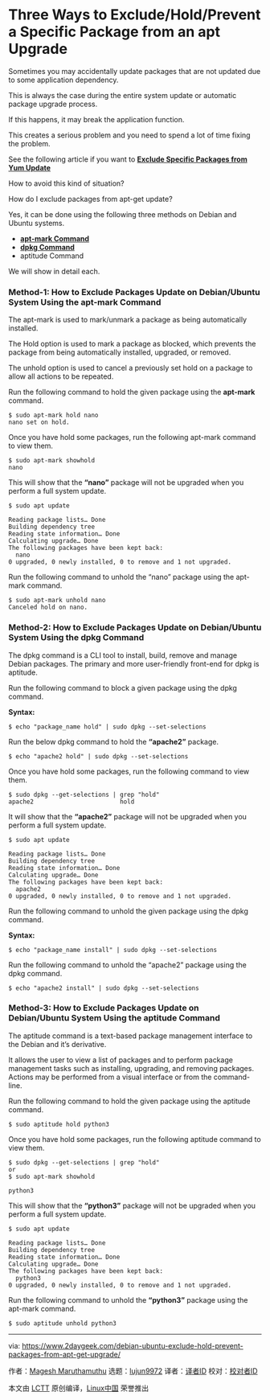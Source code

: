 [#]: collector: (lujun9972)
[#]: translator: ( )
[#]: reviewer: ( )
[#]: publisher: ( )
[#]: url: ( )
[#]: subject: (Three Ways to Exclude/Hold/Prevent a Specific Package from an apt Upgrade)
[#]: via: (https://www.2daygeek.com/debian-ubuntu-exclude-hold-prevent-packages-from-apt-get-upgrade/)
[#]: author: (Magesh Maruthamuthu https://www.2daygeek.com/author/magesh/)

Three Ways to Exclude/Hold/Prevent a Specific Package from an apt Upgrade
======

Sometimes you may accidentally update packages that are not updated due to some application dependency.

This is always the case during the entire system update or automatic package upgrade process.

If this happens, it may break the application function.

This creates a serious problem and you need to spend a lot of time fixing the problem.

See the following article if you want to **[Exclude Specific Packages from Yum Update][1]**

How to avoid this kind of situation?

How do I exclude packages from apt-get update?

Yes, it can be done using the following three methods on Debian and Ubuntu systems.

  * **[apt-mark Command][2]**
  * **[dpkg Command][3]**
  * aptitude Command



We will show in detail each.

### Method-1: How to Exclude Packages Update on Debian/Ubuntu System Using the apt-mark Command

The apt-mark is used to mark/unmark a package as being automatically installed.

The Hold option is used to mark a package as blocked, which prevents the package from being automatically installed, upgraded, or removed.

The unhold option is used to cancel a previously set hold on a package to allow all actions to be repeated.

Run the following command to hold the given package using the **apt-mark** command.

```
$ sudo apt-mark hold nano
nano set on hold.
```

Once you have hold some packages, run the following apt-mark command to view them.

```
$ sudo apt-mark showhold
nano
```

This will show that the **“nano”** package will not be upgraded when you perform a full system update.

```
$ sudo apt update

Reading package lists… Done
Building dependency tree
Reading state information… Done
Calculating upgrade… Done
The following packages have been kept back:
  nano
0 upgraded, 0 newly installed, 0 to remove and 1 not upgraded.
```

Run the following command to unhold the “nano” package using the apt-mark command.

```
$ sudo apt-mark unhold nano
Canceled hold on nano.
```

### Method-2: How to Exclude Packages Update on Debian/Ubuntu System Using the dpkg Command

The dpkg command is a CLI tool to install, build, remove and manage Debian packages. The primary and more user-friendly front-end for dpkg is aptitude.

Run the following command to block a given package using the dpkg command.

**Syntax:**

```
$ echo "package_name hold" | sudo dpkg --set-selections
```

Run the below dpkg command to hold the **“apache2”** package.

```
$ echo "apache2 hold" | sudo dpkg --set-selections
```

Once you have hold some packages, run the following command to view them.

```
$ sudo dpkg --get-selections | grep "hold"
apache2                        hold
```

It will show that the **“apache2”** package will not be upgraded when you perform a full system update.

```
$ sudo apt update

Reading package lists… Done
Building dependency tree
Reading state information… Done
Calculating upgrade… Done
The following packages have been kept back:
  apache2
0 upgraded, 0 newly installed, 0 to remove and 1 not upgraded.
```

Run the following command to unhold the given package using the dpkg command.

**Syntax:**

```
$ echo "package_name install" | sudo dpkg --set-selections
```

Run the following command to unhold the “apache2” package using the dpkg command.

```
$ echo "apache2 install" | sudo dpkg --set-selections
```

### Method-3: How to Exclude Packages Update on Debian/Ubuntu System Using the aptitude Command

The aptitude command is a text-based package management interface to the Debian and it’s derivative.

It allows the user to view a list of packages and to perform package management tasks such as installing, upgrading, and removing packages. Actions may be performed from a visual interface or from the command-line.

Run the following command to hold the given package using the aptitude command.

```
$ sudo aptitude hold python3
```

Once you have hold some packages, run the following aptitude command to view them.

```
$ sudo dpkg --get-selections | grep "hold"
or
$ sudo apt-mark showhold

python3
```

This will show that the **“python3”** package will not be upgraded when you perform a full system update.

```
$ sudo apt update

Reading package lists… Done
Building dependency tree
Reading state information… Done
Calculating upgrade… Done
The following packages have been kept back:
  python3
0 upgraded, 0 newly installed, 0 to remove and 1 not upgraded.
```

Run the following command to unhold the **“python3”** package using the apt-mark command.

```
$ sudo aptitude unhold python3
```

--------------------------------------------------------------------------------

via: https://www.2daygeek.com/debian-ubuntu-exclude-hold-prevent-packages-from-apt-get-upgrade/

作者：[Magesh Maruthamuthu][a]
选题：[lujun9972][b]
译者：[译者ID](https://github.com/译者ID)
校对：[校对者ID](https://github.com/校对者ID)

本文由 [LCTT](https://github.com/LCTT/TranslateProject) 原创编译，[Linux中国](https://linux.cn/) 荣誉推出

[a]: https://www.2daygeek.com/author/magesh/
[b]: https://github.com/lujun9972
[1]: https://www.2daygeek.com/redhat-centos-yum-update-exclude-specific-packages/
[2]: https://www.2daygeek.com/apt-get-apt-cache-command-examples-manage-packages-debian-ubuntu-systems/
[3]: https://www.2daygeek.com/dpkg-command-to-manage-packages-on-debian-ubuntu-linux-mint-systems/

